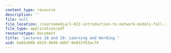```yaml
---
content_type: resource
description: ''
file: null
file_location: /coursemedia/1-022-introduction-to-network-models-fall-2018/6a65a98bd415d646ddbf0e815f63ac74_MIT1_022F18_lec18_and_lec19.pdf
file_type: application/pdf
resourcetype: Document
title: 'Lectures 18 and 19: Learning and Herding '
uid: 6a65a98b-d415-d646-ddbf-0e815f63ac74
---
```

